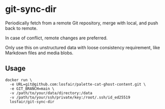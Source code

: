 # git-sync-dir

Periodically fetch from a remote Git repository, merge with local, and push back to remote.

In case of conflict, remote changes are preferred.

Only use this on unstructured data with loose consistency requirement, like Markdown files and media blobs.

## Usage

```
docker run \
  -e URL=git@github.com:losfair/palette-cat-ghost-content.git \
  -e GIT_BRANCH=main \
  -v /path/to/your/data/directory:/data
  -v /path/to/your/ssh/private/key:/root/.ssh/id_ed25519
  losfair/git-sync-dir
```
